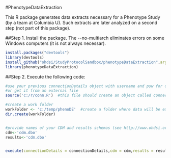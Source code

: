 #PhenotypeDataExtraction

This R package generates data extracts necessary for a Phenotype Study (by a team at Columbia U).
Such extracts are later analyzed on a second step (not part of this package).



##Step 1.
Install the package.  The --no-multiarch eliminates errors on some Windows computers (it is not always necessar). 

```R
install.packages("devtools")
library(devtools)
install_github("ohdsi/StudyProtocolSandbox/phenotypeDataExtraction",args="--no-multiarch")
library(phenotypeDataExtraction)

```

##Step 2. 
Execute the following code:

```R
#use your previous connectionDetails object with username and psw for database
#or get it from an external file 
source('c:/r/conn.R')  #this file should create an object called connectionDetails

#create a work folder
workFolder <- 'c:/temp/phenoDE'  #create a folder where data will be exported
dir.create(workFolder) 


#provide names of your CDM and results schemas (see http://www.ohdsi.org/web/wiki/doku.php?id=development:data_architecture ) 
cdm<-'cdm.dbo'
results<-'cdm.dbo'


execute(connectionDetails = connectionDetails,cdm = cdm,results = results,workFolder = workFolder)

```
